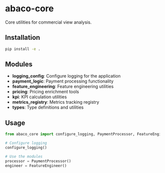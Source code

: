 # abaco-core

Core utilities for commercial view analysis.

## Installation

```bash
pip install -e .
```

## Modules

- **logging_config**: Configure logging for the application
- **payment_logic**: Payment processing functionality
- **feature_engineering**: Feature engineering utilities
- **pricing**: Pricing enrichment tools
- **kpi**: KPI calculation utilities
- **metrics_registry**: Metrics tracking registry
- **types**: Type definitions and utilities

## Usage

```python
from abaco_core import configure_logging, PaymentProcessor, FeatureEngineer

# Configure logging
configure_logging()

# Use the modules
processor = PaymentProcessor()
engineer = FeatureEngineer()
```
